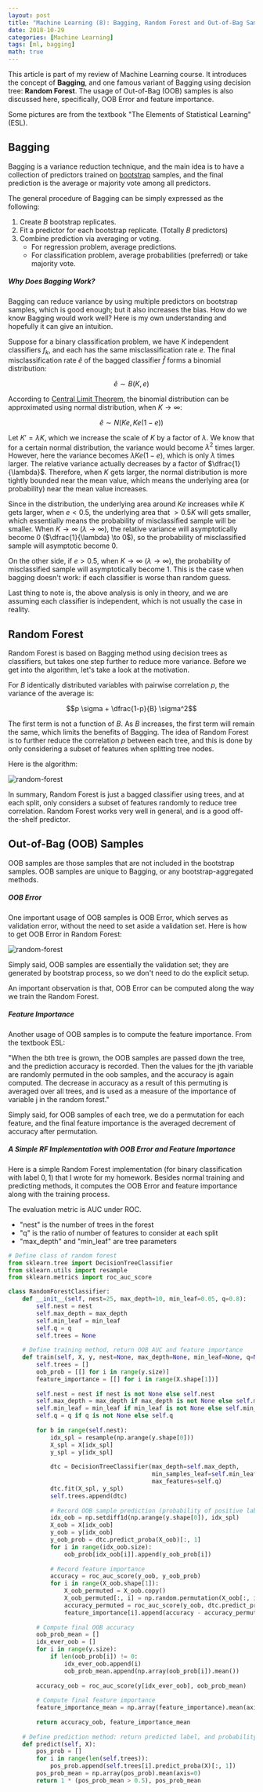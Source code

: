 ```yaml
---
layout: post
title: "Machine Learning (8): Bagging, Random Forest and Out-of-Bag Samples"
date: 2018-10-29
categories: [Machine Learning]
tags: [ml, bagging]
math: true
---
```


This article is part of my review of Machine Learning course. It introduces the concept of **Bagging**, and one famous variant of Bagging using decision tree: **Random Forest**. The usage of Out-of-Bag (OOB) samples is also discussed here, specifically, OOB Error and feature importance.

Some pictures are from the textbook "The Elements of Statistical Learning" (ESL).

## Bagging

Bagging is a variance reduction technique, and the main idea is to have a collection of predictors trained on [bootstrap](https://en.wikipedia.org/wiki/Bootstrapping_(statistics)) samples, and the final prediction is the average or majority vote among all predictors.

The general procedure of Bagging can be simply expressed as the following:

1. Create $B$ bootstrap replicates.
2. Fit a predictor for each bootstrap replicate. (Totally $B$ predictors)
3. Combine prediction via averaging or voting.
   * For regression problem, average predictions.
   * For classification problem, average probabilities (preferred) or take majority vote.

##### Why Does Bagging Work?

Bagging can reduce variance by using multiple predictors on bootstrap samples, which is good enough; but it also increases the bias. How do we know Bagging would work well? Here is my own understanding and hopefully it can give an intuition.

Suppose for a binary classification problem, we have $K$ independent classifiers $f_k$, and each has the same misclassification rate $e$. The final misclassification rate $\hat{e}$ of the bagged classifier $\hat{f}$ forms a binomial distribution:

$$\hat{e} \sim B(K, e)$$

According to [Central Limit Theorem](https://en.wikipedia.org/wiki/Central_limit_theorem), the binomial distribution can be approximated using normal distribution, when $K \to\infty$:

$$\hat{e} \sim N(Ke, Ke(1-e))$$

Let $K' = \lambda K$, which we increase the scale of $K$ by a factor of $\lambda$. We know that for a certain normal distribution, the variance would become $\lambda^2$ times larger. However, here the variance becomes $\lambda Ke(1-e)$, which is only $\lambda$ times larger. The relative variance actually decreases by a factor of $\dfrac{1}{\lambda}$. Therefore, when $K$ gets larger, the normal distribution is more tightly bounded near the mean value, which means the underlying area (or probability) near the mean value increases.

Since in the distribution, the underlying area around $Ke$ increases while $K$ gets larger, when $e < 0.5$, the underlying area that $> 0.5K$ will gets smaller, which essentially means the probability of misclassified sample will be smaller. When $K \to\infty$ ($\lambda \to \infty$), the relative variance will asymptotically become $0$ ($\dfrac{1}{\lambda} \to 0$), so the probability of misclassified sample will asymptotic become $0$.

On the other side, if $e > 0.5$, when $K \to\infty$ ($\lambda \to \infty$), the probability of misclassified sample will   asymptotically become $1$. This is the case when bagging doesn't work: if each classifier is worse than random guess.

Last thing to note is, the above analysis is only in theory, and we are assuming each classifier is independent, which is not usually the case in reality.

## Random Forest

Random Forest is based on Bagging method using decision trees as classifiers, but takes one step further to reduce more variance. Before we get into the algorithm, let's take a look at the motivation.

For $B$ identically distributed variables with pairwise correlation $p$, the variance of the average is:

$$p \sigma + \dfrac{1-p}{B} \sigma^2$$

The first term is not a function of $B$. As $B$ increases, the first term will remain the same, which limits the benefits of Bagging. The idea of Random Forest is to further reduce the correlation $p$ between each tree, and this is done by only considering a subset of features when splitting tree nodes.

Here is the algorithm:

![random-forest](/assets/img/legacy/random_forest.png)

In summary, Random Forest is just a bagged classifier using trees, and at each split, only considers a subset of features randomly to reduce tree correlation. Random Forest works very well in general, and is a good off-the-shelf predictor.

## Out-of-Bag (OOB) Samples

OOB samples are those samples that are not included in the bootstrap samples. OOB samples are unique to Bagging, or any bootstrap-aggregated methods.

##### OOB Error

One important usage of OOB samples is OOB Error, which serves as validation error, without the need to set aside a validation set. Here is how to get OOB Error in Random Forest:

![random-forest](/assets/img/legacy/oob.png)

Simply said, OOB samples are essentially the validation set; they are generated by bootstrap process, so we don't need to do the explicit setup.

An important observation is that, OOB Error can be computed along the way we train the Random Forest.

##### Feature Importance

Another usage of OOB samples is to compute the feature importance. From the textbook ESL:

"When the bth tree is grown, the OOB samples are passed down the tree, and the prediction accuracy is recorded. Then the values for the jth variable are randomly permuted in the oob samples, and the accuracy is again computed. The decrease in accuracy as a result of this permuting is averaged over all trees, and is used as a measure of the importance of variable j in the random forest."

Simply said, for OOB samples of each tree, we do a permutation for each feature, and the final feature importance is the averaged decrement of accuracy after permutation.

##### A Simple RF Implementation with OOB Error and Feature Importance

Here is a simple Random Forest implementation (for binary classification with label $0, 1$) that I wrote for my homework. Besides normal training and predicting methods, it computes the OOB Error and feature importance along with the training process.

The evaluation metric is AUC under ROC.

* "nest" is the number of trees in the forest
* "q" is the ratio of number of features to consider at each split
* "max_depth" and "min_leaf" are tree parameters

```python
# Define class of random forest
from sklearn.tree import DecisionTreeClassifier
from sklearn.utils import resample
from sklearn.metrics import roc_auc_score

class RandomForestClassifier:
    def __init__(self, nest=25, max_depth=10, min_leaf=0.05, q=0.8):
        self.nest = nest
        self.max_depth = max_depth
        self.min_leaf = min_leaf
        self.q = q
        self.trees = None
    
    # Define training method, return OOB AUC and feature importance
    def train(self, X, y, nest=None, max_depth=None, min_leaf=None, q=None):
        self.trees = []
        oob_prob = [[] for i in range(y.size)]
        feature_importance = [[] for i in range(X.shape[1])]
        
        self.nest = nest if nest is not None else self.nest
        self.max_depth = max_depth if max_depth is not None else self.max_depth
        self.min_leaf = min_leaf if min_leaf is not None else self.min_leaf
        self.q = q if q is not None else self.q
        
        for b in range(self.nest):   
            idx_spl = resample(np.arange(y.shape[0]))
            X_spl = X[idx_spl]
            y_spl = y[idx_spl]
            
            dtc = DecisionTreeClassifier(max_depth=self.max_depth,
                                         min_samples_leaf=self.min_leaf,
                                         max_features=self.q)
            dtc.fit(X_spl, y_spl)
            self.trees.append(dtc)
            
            # Record OOB sample prediction (probability of positive label)
            idx_oob = np.setdiff1d(np.arange(y.shape[0]), idx_spl)
            X_oob = X[idx_oob]
            y_oob = y[idx_oob]
            y_oob_prob = dtc.predict_proba(X_oob)[:, 1]
            for i in range(idx_oob.size):
                oob_prob[idx_oob[i]].append(y_oob_prob[i])
            
            # Record feature importance
            accuracy = roc_auc_score(y_oob, y_oob_prob)
            for i in range(X_oob.shape[1]):
                X_oob_permuted = X_oob.copy()
                X_oob_permuted[:, i] = np.random.permutation(X_oob[:, i])
                accuracy_permuted = roc_auc_score(y_oob, dtc.predict_proba(X_oob_permuted)[:, 1])
                feature_importance[i].append(accuracy - accuracy_permuted)
        
        # Compute final OOB accuracy
        oob_prob_mean = []
        idx_ever_oob = []
        for i in range(y.size):
            if len(oob_prob[i]) != 0:
                idx_ever_oob.append(i)
                oob_prob_mean.append(np.array(oob_prob[i]).mean())
        
        accuracy_oob = roc_auc_score(y[idx_ever_oob], oob_prob_mean)
        
        # Compute final feature importance
        feature_importance_mean = np.array(feature_importance).mean(axis=1)
        
        return accuracy_oob, feature_importance_mean
    
    # Define prediction method: return predicted label, and probability of positive label
    def predict(self, X):
        pos_prob = []
        for i in range(len(self.trees)):
            pos_prob.append(self.trees[i].predict_proba(X)[:, 1])
        pos_prob_mean = np.array(pos_prob).mean(axis=0)
        return 1 * (pos_prob_mean > 0.5), pos_prob_mean
```
